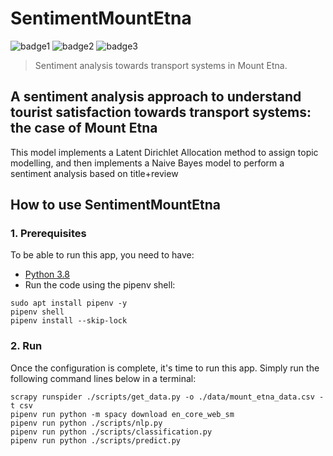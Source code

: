 # SentimentMountEtna
![badge1](https://img.shields.io/badge/language-Python-blue.svg)
![badge2](https://img.shields.io/badge/framework-scrapy-green.svg)
![badge3](https://img.shields.io/badge/data-TripAdvisor-lightgray.svg)
> Sentiment analysis towards transport systems in Mount Etna.
## A sentiment analysis approach to understand tourist satisfaction towards transport systems: the case of Mount Etna
This model implements a Latent Dirichlet Allocation method to assign topic modelling, and then implements a Naive Bayes model to perform a sentiment analysis based on title+review 

## How to use  SentimentMountEtna
### 1. Prerequisites
To be able to run this app, you need to have:
* [Python 3.8](https://www.python.org/downloads/)
* Run the code using the pipenv shell:
```
sudo apt install pipenv -y
pipenv shell
pipenv install --skip-lock
```

### 2. Run
Once the configuration is complete, it's time to run this app.
Simply run the following command lines below in a terminal:
```
scrapy runspider ./scripts/get_data.py -o ./data/mount_etna_data.csv -t csv
pipenv run python -m spacy download en_core_web_sm
pipenv run python ./scripts/nlp.py
pipenv run python ./scripts/classification.py
pipenv run python ./scripts/predict.py
```
